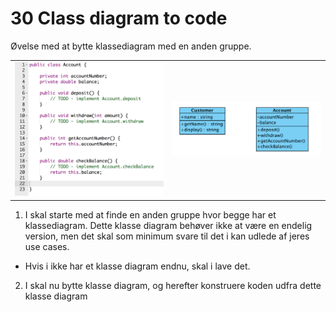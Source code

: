 # 30 Class diagram to code
Øvelse med at bytte klassediagram med en anden gruppe.

<table>
  <tr>
    <td><img src="https://github.com/dat18v2/30_classdiagram_to_code/blob/master/img/account.png"/></td>
    <td><img src="https://github.com/dat18v2/30_classdiagram_to_code/blob/master/img/Screen%20Shot%202018-04-16%20at%2009.13.11.png" /></td>
  </tr>
</table>





1. I skal starte med at finde en anden gruppe hvor begge har et klassediagram. Dette klasse diagram behøver ikke at være en endelig version, men det skal som minimum svare til det i kan udlede af jeres use cases. 
  * Hvis i ikke har et klasse diagram endnu, skal i lave det.
2. I skal nu bytte klasse diagram, og herefter konstruere koden udfra dette klasse diagram
  


